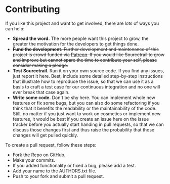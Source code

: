 # Contributing
If you like this project and want to get involved, there are lots of ways you can help:

* __Spread the word.__ The more people want this project to grow, the greater the motivation for the developers to get things done.
* <del>__Fund the development.__ Further development and maintenance of this project is crowd funded via [Patreon](https://www.patreon.com/sourcetrail). If you would like Sourcetrail to grow and improve but cannot spare the time to contribute your self, please consider making a pledge.</del>
* __Test Sourcetrail.__ Run it on your own source code. If you find any issues, just report it here. Best, include some detailed step-by-step instructions that illustrate how to reproduce the issue, so that we can use it as a basis to craft a test case for our continuous integration and no one will ever break that case again.
* __Write some code.__ Don't be shy here. You can implement whole new features or fix some bugs, but you can also do some refactoring if you think that it benefits the readability or the maintainability of the code. Still, no matter if you just want to work on cosmetics or implement new features, it would be best if you create an issue here on the issue tracker before you actually start handing in pull requests, so that we can discuss those changes first and thus raise the probability that those changes will get pulled quickly.

To create a pull request, follow these steps:
* Fork the Repo on GitHub.
* Make your commits.
* If you added functionality or fixed a bug, please add a test.
* Add your name to the AUTHORS.txt file.
* Push to your fork and submit a pull request.
